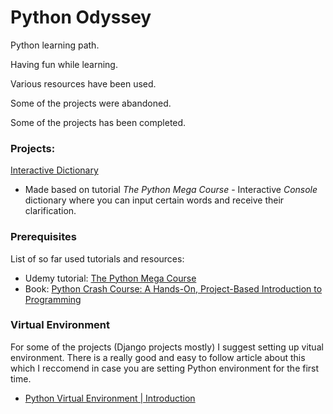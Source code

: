 # Python Odyssey

Python learning path.



Having fun while learning.

Various resources have been used.

Some of the projects were abandoned.

Some of the projects has been completed.


### Projects:
[Interactive Dictionary](https://github.com/matijasain/PythonOdyssey/tree/master/InteractiveDictionary)
* Made based on tutorial *The Python Mega Course* - Interactive *Console* dictionary where you can input certain words and receive their clarification.



### Prerequisites

List of so far used tutorials and resources:
* Udemy tutorial: [The Python Mega Course](https://www.udemy.com/the-python-mega-course/)
* Book: [Python Crash Course: A Hands-On, Project-Based Introduction to Programming](https://www.amazon.com/Python-Crash-Course-Hands-Project-Based/dp/1593276036)


### Virtual Environment

For some of the projects (Django projects mostly) I suggest setting up vitual environment.
There is a really good and easy to follow article about this which I reccomend in case you are setting Python environment for the first time. 
* [Python Virtual Environment | Introduction](https://www.geeksforgeeks.org/python-virtual-environment/)

